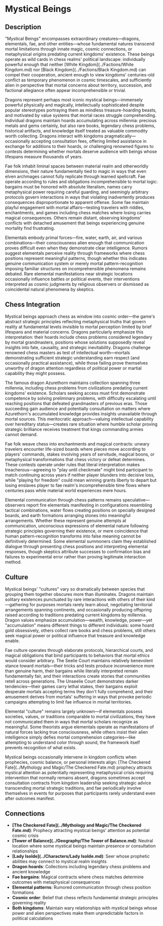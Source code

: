 <!-- Expanded by AI: 2025-10-13 -->

# Mystical Beings

## Description

"Mystical Beings" encompasses extraordinary creatures—dragons, elementals, fae, and other entities—whose fundamental natures transcend mortal limitations through innate magic, cosmic connections, or metaphysical origins predating current kingdoms' existence. These beings operate as wild cards in chess realms' political landscape: individually powerful enough that neither [White Kingdom](../Factions/White Kingdom.md) nor [Black Kingdom](../Factions/Black Kingdom.md) can compel their cooperation, ancient enough to view kingdoms' centuries-old conflict as temporary phenomenon in cosmic timescales, and sufficiently alien in perspective that mortal concerns about territory, succession, and factional allegiance often appear incomprehensible or trivial.

Dragons represent perhaps most iconic mystical beings—immensely powerful physically and magically, intellectually sophisticated despite popular stereotypes portraying them as mindless treasure-hoarding beasts, and motivated by value systems that mortal races struggle comprehending. Individual dragons maintain hoards accumulating across millennia: precious metals and gems certainly, but also rare books, legendary chess problems, historical artifacts, and knowledge itself treated as valuable commodity worth collecting. Dragons interact with kingdoms pragmatically—occasionally accepting consultation fees, offering limited assistance in exchange for additions to their hoards, or challenging renowned figures to contests determining whether mortals deserve audience with beings whose lifespans measure thousands of years.

Fae folk inhabit liminal spaces between material realm and otherworldly dimensions, their nature fundamentally tied to magic in ways that even elven archmages cannot fully replicate through learned spellcraft. Fae operate according to rules and obligations incomprehensible to mortal logic: bargains must be honored with absolute literalism, names carry metaphysical power requiring careful guarding, and seemingly arbitrary protocols govern interactions in ways that violating inadvertently produces consequences disproportionate to apparent offense. Some fae maintain playful engagement with mortal affairs—testing travelers with riddles, enchantments, and games including chess matches where losing carries magical consequences. Others remain distant, observing kingdoms' conflicts with detached amusement that beings experiencing genuine mortality find frustrating.

Elementals embody primal forces—fire, water, earth, air, and various combinations—their consciousness alien enough that communication proves difficult even when they demonstrate clear intelligence. Rumors suggest elementals perceive reality through frameworks where chess positions represent meaningful patterns, though whether this indicates genuine communication system or merely mortal pattern-recognition imposing familiar structures on incomprehensible phenomena remains debated. Rare elemental manifestations near strategic locations occasionally influence battles or political events, their interventions interpreted as cosmic judgments by religious observers or dismissed as coincidental natural phenomena by skeptics.

## Chess Integration

Mystical beings approach chess as window into cosmic order—the game's abstract strategic principles reflecting metaphysical truths that govern reality at fundamental levels invisible to mortal perception limited by brief lifespans and material concerns. Dragons particularly emphasize this interpretation: their hoards include chess problems considered legendary by mortal grandmasters, positions whose solutions supposedly reveal insights into fate, causality, and strategic inevitability. Dragons challenge renowned chess masters as test of intellectual worth—mortals demonstrating sufficient strategic understanding earn respect (and occasionally practical assistance), while those failing prove themselves unworthy of dragon attention regardless of political power or martial capability they might possess.

The famous dragon Azurethorn maintains collection spanning three millennia, including chess problems from civilizations predating current kingdoms' existence. Scholars seeking access must first demonstrate competence by solving preliminary problems, with difficulty escalating until reaching positions that defeated grandmasters of previous eras. Those succeeding gain audience and potentially consultation on matters where Azurethorn's accumulated knowledge provides insights unavailable through mortal sources. This meritocratic approach—valuing intellectual capability over hereditary status—creates rare situation where humble scholar proving strategic brilliance receives treatment that kings commanding armies cannot demand.

Fae folk weave chess into enchantments and magical contracts: unwary travelers encounter life-sized boards where pieces move according to players' commands, stakes involving years of servitude, magical boons, or metaphysical transformations that chess victory or defeat determines. These contests operate under rules that literal interpretation makes treacherous—agreeing to "play until checkmate" might bind participant to match continuing across years if neither player blunders into decisive loss, while "playing for freedom" could mean winning grants liberty to depart but losing enslaves player to fae realm's incomprehensible time flows where centuries pass while material world experiences mere hours.

Elemental communication through chess patterns remains speculative—observers report fire elementals manifesting in configurations resembling tactical combinations, water flows creating positions on specially designed boards, and earth formations arranging stones into meaningful arrangements. Whether these represent genuine attempts at communication, unconscious expressions of elemental nature following strategic principles governing their existence, or mere coincidence that human pattern-recognition transforms into false meaning cannot be definitively determined. Some elemental summoners claim they established dialogue through presenting chess positions and interpreting elemental responses, though skeptics attribute successes to confirmation bias and failures to experimental error rather than proving legitimate interaction method.

## Culture

Mystical beings' "cultures" vary so dramatically between species that grouping them together obscures more than illuminates. Dragons maintain solitary existences punctuated by rare interactions with others of their kind—gathering for purposes mortals rarely learn about, negotiating territorial arrangements spanning continents, and occasionally producing offspring raised according to traditions predating current kingdoms by millennia. Dragon values emphasize accumulation—wealth, knowledge, power—yet "accumulation" means different things to different individuals: some hoard gold obsessively, others collect rare books and chess problems, still others seek magical power or political influence that treasure and knowledge enable.

Fae culture operates through elaborate protocols, hierarchical courts, and magical obligations that bind participants to behaviors that mortal ethics would consider arbitrary. The Seelie Court maintains relatively benevolent stance toward mortals—their tricks and tests produce inconvenience more than genuine harm, their bargains while literally interpreted remain fundamentally fair, and their interactions create stories that communities retell across generations. The Unseelie Court demonstrates darker tendencies—their games carry lethal stakes, their bargains exploit desperate mortals accepting terms they don't fully comprehend, and their amusement derives from mortals' suffering in ways that provoke periodic campaigns attempting to limit fae influence in mortal territories.

Elemental "culture" remains largely unknown—if elementals possess societies, values, or traditions comparable to mortal civilizations, they have not communicated them in ways that mortal scholars recognize as meaningful. Some theorists argue elementals operate as manifestations of natural forces lacking true consciousness, while others insist their alien intelligence simply defies mortal comprehension categories—like attempting to understand color through sound, the framework itself prevents recognition of what exists.

Mystical beings occasionally intervene in kingdom conflicts when prophecies, cosmic balance, or personal interests align: [The Checkered Fate](../Mythology and Magic/The Checkered Fate.md) prophecy attracts mystical attention as potentially representing metaphysical crisis requiring intervention that normally remains absent, dragons sometimes accept consultation contracts from kingdom leadership seeking strategic advice transcending mortal strategic traditions, and fae periodically involve themselves in events for purposes that participants rarely understand even after outcomes manifest.

## Connections

- **[The Checkered Fate](../Mythology and Magic/The Checkered Fate.md)**: Prophecy attracting mystical beings' attention as potential cosmic crisis
- **[Tower of Balance](../Geography/The Tower of Balance.md)**: Neutral location where some mystical beings maintain presence or consultation relationships
- **[Lady Isolde](../Characters/Lady Isolde.md)**: Seer whose prophetic abilities may connect to mystical realm insights
- **Dragon hoards**: Collections including legendary chess problems and ancient knowledge
- **Fae bargains**: Magical contracts where chess matches determine outcomes with metaphysical consequences
- **Elemental patterns**: Rumored communication through chess position formations
- **Cosmic order**: Belief that chess reflects fundamental strategic principles governing reality
- **Both kingdoms**: Maintain wary relationships with mystical beings whose power and alien perspectives make them unpredictable factors in political calculations
